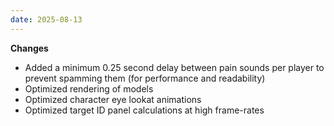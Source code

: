```yaml
---
date: 2025-08-13
---
```


**Changes**

* Added a minimum 0.25 second delay between pain sounds per player to prevent spamming them (for performance and readability)
* Optimized rendering of models
* Optimized character eye lookat animations
* Optimized target ID panel calculations at high frame-rates
